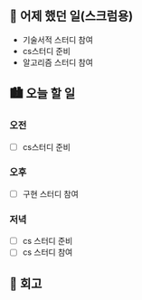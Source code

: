 ## 🌃 어제 했던 일(스크럼용)

- 기술서적 스터디 참여
- cs스터디 준비
- 알고리즘 스터디 참여

## 🏙️ 오늘 할 일

### 오전

- [ ] cs스터디 준비

### 오후

- [ ] 구현 스터디 참여

### 저녁

- [ ] cs 스터디 준비
- [ ] cs 스터디 참여

## 🌆 회고
